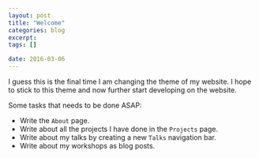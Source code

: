 ```yaml
---
layout: post
title: "Welcome"
categories: blog
excerpt:
tags: []

date: 2016-03-06
---
```


I guess this is the final time I am changing the theme of my website. I
hope to stick to this theme and now further start developing on the
website.

Some tasks that needs to be done ASAP:

 - Write the `About` page.
 - Write about all the projects I have done in the `Projects` page.
 - Write about my talks by creating a new `Talks` navigation bar.
 - Write about my workshops as blog posts.
